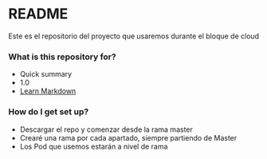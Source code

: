# README #

Este es el repositorio del proyecto que usaremos durante el bloque de cloud

### What is this repository for? ###

* Quick summary
* 1.0
* [Learn Markdown](https://bitbucket.org/tutorials/markdowndemo)

### How do I get set up? ###

* Descargar el repo y comenzar desde la rama master
* Crearé una rama por cada apartado, siempre partiendo de Master
* Los Pod que usemos estarán a nivel de rama
